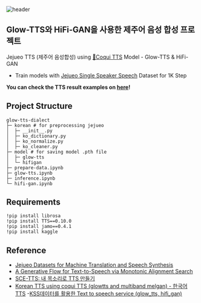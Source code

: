 ![header](https://capsule-render.vercel.app/api?type=soft&text=Text&nbsp;to&nbsp;Speech&nbsp;(TTS)&nbsp;for&nbsp;Jejueo&fontSize=45&color=439A97&fontColor=ffff)

## Glow-TTS와 HiFi-GAN을 사용한 제주어 음성 합성 프로젝트

Jejueo TTS (제주어 음성합성) using [🐸Coqui TTS](https://github.com/coqui-ai/TTS) Model - Glow-TTS & HiFi-GAN 
- Train models with [Jejueo Single Speaker Speech](https://www.kaggle.com/datasets/bryanpark/jejueo-single-speaker-speech-dataset) Dataset for 1K Step

**You can check the TTS result examples on [here](https://watchstep.me/glow-tts-jejueo-demo/)!**
## Project Structure
```
glow-tts-dialect
├─ korean # for preprocessing jejueo
│  ├─ __init__.py
│  ├─ ko_dictionary.py
│  ├─ ko_normalize.py
│  ├─ ko_cleaner.py
├─ model # for saving model .pth file
│  ├─ glow-tts
│  └─ hifigan
├─ prepare-data.ipynb
├─ glow-tts.ipynb 
├─ inference.ipynb
└─ hifi-gan.ipynb
```
## Requirements

```
!pip install librosa
!pip install TTS==0.10.0
!pip install jamo==0.4.1
!pip install kaggle
```

## Reference
- [Jejueo Datasets for Machine Translation and Speech Synthesis](https://arxiv.org/pdf/1911.12071.pdf)
- [A Generative Flow for Text-to-Speech via Monotonic Alignment Search](https://github.com/jaywalnut310/glow-tts)
- [SCE-TTS: 내 목소리로 TTS 만들기
](https://sce-tts.github.io/#/)
- [Korean TTS using coqui TTS (glowtts and multiband melgan) - 한국어 TTS](https://github.com/ttop32/coqui_tts_korea)
-[KSS데이터를 활용한 Text to speech service (glow_tts, hifi_gan)](https://github.com/ljh468/Imf_TTS)
